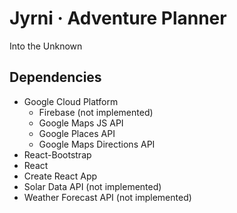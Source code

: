
# Jyrni · Adventure Planner

Into the Unknown

## Dependencies
- Google Cloud Platform
  - Firebase (not implemented)
  - Google Maps JS API
  - Google Places API
  - Google Maps Directions API
- React-Bootstrap
- React
- Create React App
- Solar Data API (not implemented)
- Weather Forecast API (not implemented)
